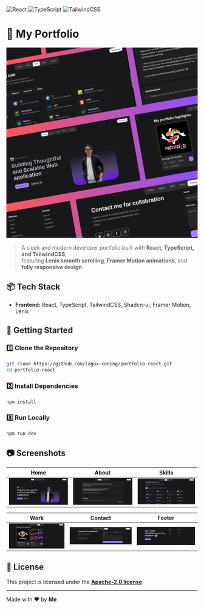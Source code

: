 ![React](https://img.shields.io/badge/React-19-61DAFB?style=flat&logo=react&link=https%3A%2F%2Freact.dev%2Fblog%2F2024%2F12%2F05%2Freact-19)
![TypeScript](https://img.shields.io/badge/TypeScript-5.7.3-3178C6?style=flat&logo=typescript&link=https%3A%2F%2Fwww.typescriptlang.org%2F)
![TailwindCSS](https://img.shields.io/badge/Tailwind-v4-06B6D4?style=flat&logo=tailwind&link=https%3A%2F%2Ftailwindcss.com%2F)

# 🚀 My Portfolio

![Portfolio Preview](/public/images/work/portfolio-react.png)

> A sleek and modern developer portfolio built with **React, TypeScript, and TailwindCSS**,  
> featuring **Lenis smooth scrolling**, **Framer Motion animations**, and **fully responsive design**.

## 📦 Tech Stack

- **Frontend:** React, TypeScript, TailwindCSS, Shadcn-ui, Framer Motion, Lenis

## 🚀 Getting Started

### 1️⃣ Clone the Repository

```bash
git clone https://github.com/lagux-coding/portfolio-react.git
cd portfolio-react
```

### 2️⃣ Install Dependencies

```bash
npm install
```

### 3️⃣ Run Locally

```bash
npm run dev
```

## 📷 Screenshots

| Home                          | About                           | Skills                          |
| ----------------------------- | ------------------------------- | ------------------------------- |
| ![Home](screenshots/home.png) | ![About](screenshots/about.png) | ![Skill](screenshots/skill.png) |

| Work                          | Contact                             | Footer                            |
| ----------------------------- | ----------------------------------- | --------------------------------- |
| ![Work](screenshots/work.png) | ![Contact](screenshots/contact.png) | ![Footer](screenshots/footer.png) |

## 📜 License

This project is licensed under the [**Apache-2.0 license**](LICENSE).

---

Made with ❤️ by **Me**
